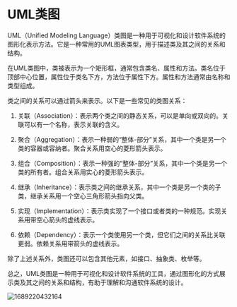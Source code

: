 # UML类图

UML（Unified Modeling Language）类图是一种用于可视化和设计软件系统的图形化表示方法。它是一种常用的UML图表类型，用于描述类及其之间的关系和结构。

在UML类图中，类被表示为一个矩形框，通常包含类名、属性和方法。类名位于顶部中心位置，属性位于类名下方，方法位于属性下方。属性和方法通常由名称和类型组成。

类之间的关系可以通过箭头来表示。以下是一些常见的类图关系：

1. 关联（Association）：表示两个类之间的静态关系，可以是单向或双向的。关联可以有一个名称，表示关联的含义。

2. 聚合（Aggregation）：表示一种弱的“整体-部分”关系，其中一个类是另一个类的容器或容纳者。聚合关系用空心的菱形箭头表示。

3. 组合（Composition）：表示一种强的“整体-部分”关系，其中一个类是另一个类的所有者。组合关系用实心的菱形箭头表示。

4. 继承（Inheritance）：表示类之间的继承关系，其中一个类是另一个类的子类，继承关系用一个空心三角形箭头指向父类。

5. 实现（Implementation）：表示类实现了一个接口或者类的一种规范。实现关系用带空心箭头的虚线表示。

6. 依赖（Dependency）：表示一个类使用另一个类，但它们之间的关系比关联更弱。依赖关系用带箭头的虚线表示。

除了上述关系外，类图还可以包含其他元素，如接口、抽象类、枚举等。

总之，UML类图是一种用于可视化和设计软件系统的工具，通过图形化的方式展示类及其之间的关系和结构，有助于理解和沟通软件系统的设计。

![1689220432164](https://twoapes.oss-cn-shenzhen.aliyuncs.com/image/1689220432164.jpg)
